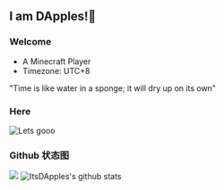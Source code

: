 ## I am DApples!🍎 

### Welcome


- A Minecraft Player
- Timezone: UTC+8

"Time is like water in a sponge; it will dry up on its own"

### Here

![Lets gooo](https://github.com/user-attachments/assets/5743395a-d442-4762-9144-db786fac6670)


### Github 状态图
[![](https://activity-graph.herokuapp.com/graph?username=fomalhaut1998&theme=tokyonight)](https://github.com/ashutosh00710/github-readme-activity-graph)
![ItsDApples's github stats](https://github-readme-stats.vercel.app/api?username=ItsDApples8&show_icons=true&theme=tokyonight)



